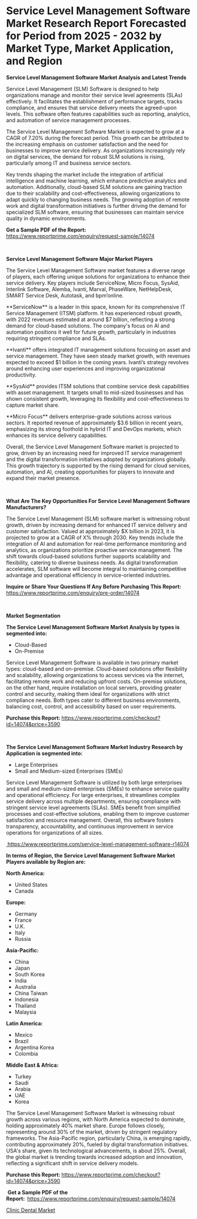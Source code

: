 <p><h1>Service Level Management Software Market Research Report Forecasted for Period from 2025 -  2032 by Market Type, Market Application, and Region</h1></p><p><strong>Service Level Management Software Market Analysis and Latest Trends</strong></p>
<p><p>Service Level Management (SLM) Software is designed to help organizations manage and monitor their service level agreements (SLAs) effectively. It facilitates the establishment of performance targets, tracks compliance, and ensures that service delivery meets the agreed-upon levels. This software often features capabilities such as reporting, analytics, and automation of service management processes.</p><p>The Service Level Management Software Market is expected to grow at a CAGR of 7.20% during the forecast period. This growth can be attributed to the increasing emphasis on customer satisfaction and the need for businesses to improve service delivery. As organizations increasingly rely on digital services, the demand for robust SLM solutions is rising, particularly among IT and business service sectors.</p><p>Key trends shaping the market include the integration of artificial intelligence and machine learning, which enhance predictive analytics and automation. Additionally, cloud-based SLM solutions are gaining traction due to their scalability and cost-effectiveness, allowing organizations to adapt quickly to changing business needs. The growing adoption of remote work and digital transformation initiatives is further driving the demand for specialized SLM software, ensuring that businesses can maintain service quality in dynamic environments.</p></p>
<p><strong>Get a Sample PDF of the Report:&nbsp;</strong> <a href="https://www.reportprime.com/enquiry/request-sample/14074?utm_campaign=2934&utm_medium=2&utm_source=Github&utm_content=ia&utm_term=20032025&utm_id=service-level-management-software">https://www.reportprime.com/enquiry/request-sample/14074</a></p>
<p>&nbsp;</p>
<p><strong>Service Level Management Software Major Market Players</strong></p>
<p><p>The Service Level Management Software market features a diverse range of players, each offering unique solutions for organizations to enhance their service delivery. Key players include ServiceNow, Micro Focus, SysAid, Interlink Software, Alemba, Ivanti, Marval, PhaseWare, NetHelpDesk, SMART Service Desk, Autotask, and bpm’online.</p><p>**ServiceNow** is a leader in this space, known for its comprehensive IT Service Management (ITSM) platform. It has experienced robust growth, with 2022 revenues estimated at around $7 billion, reflecting a strong demand for cloud-based solutions. The company's focus on AI and automation positions it well for future growth, particularly in industries requiring stringent compliance and SLAs.</p><p>**Ivanti** offers integrated IT management solutions focusing on asset and service management. They have seen steady market growth, with revenues expected to exceed $1 billion in the coming years. Ivanti’s strategy revolves around enhancing user experiences and improving organizational productivity.</p><p>**SysAid** provides ITSM solutions that combine service desk capabilities with asset management. It targets small to mid-sized businesses and has shown consistent growth, leveraging its flexibility and cost-effectiveness to capture market share.</p><p>**Micro Focus** delivers enterprise-grade solutions across various sectors. It reported revenue of approximately $3.6 billion in recent years, emphasizing its strong foothold in hybrid IT and DevOps markets, which enhances its service delivery capabilities.</p><p>Overall, the Service Level Management Software market is projected to grow, driven by an increasing need for improved IT service management and the digital transformation initiatives adopted by organizations globally. This growth trajectory is supported by the rising demand for cloud services, automation, and AI, creating opportunities for players to innovate and expand their market presence.</p></p>
<p>&nbsp;</p>
<p><strong>What Are The Key Opportunities For Service Level Management Software Manufacturers?</strong></p>
<p><p>The Service Level Management (SLM) software market is witnessing robust growth, driven by increasing demand for enhanced IT service delivery and customer satisfaction. Valued at approximately $X billion in 2023, it is projected to grow at a CAGR of X% through 2030. Key trends include the integration of AI and automation for real-time performance monitoring and analytics, as organizations prioritize proactive service management. The shift towards cloud-based solutions further supports scalability and flexibility, catering to diverse business needs. As digital transformation accelerates, SLM software will become integral to maintaining competitive advantage and operational efficiency in service-oriented industries.</p></p>
<p><strong>Inquire or Share Your Questions If Any Before Purchasing This Report:</strong> <a href="https://www.reportprime.com/enquiry/pre-order/14074?utm_campaign=2934&utm_medium=2&utm_source=Github&utm_content=ia&utm_term=20032025&utm_id=service-level-management-software">https://www.reportprime.com/enquiry/pre-order/14074</a></p>
<p>&nbsp;</p>
<p><strong>Market Segmentation</strong></p>
<p><strong>The Service Level Management Software Market Analysis by types is segmented into:</strong></p>
<p><ul><li>Cloud-Based</li><li>On-Premise</li></ul></p>
<p><p>Service Level Management Software is available in two primary market types: cloud-based and on-premise. Cloud-based solutions offer flexibility and scalability, allowing organizations to access services via the internet, facilitating remote work and reducing upfront costs. On-premise solutions, on the other hand, require installation on local servers, providing greater control and security, making them ideal for organizations with strict compliance needs. Both types cater to different business environments, balancing cost, control, and accessibility based on user requirements.</p></p>
<p><strong>Purchase this Report:&nbsp;</strong><a href="https://www.reportprime.com/checkout?id=14074&price=3590&utm_campaign=2934&utm_medium=2&utm_source=Github&utm_content=ia&utm_term=20032025&utm_id=service-level-management-software">https://www.reportprime.com/checkout?id=14074&price=3590</a></p>
<p>&nbsp;</p>
<p><strong>The Service Level Management Software Market Industry Research by Application is segmented into:</strong></p>
<p><ul><li>Large Enterprises</li><li>Small and Medium-sized Enterprises (SMEs)</li></ul></p>
<p><p>Service Level Management Software is utilized by both large enterprises and small and medium-sized enterprises (SMEs) to enhance service quality and operational efficiency. For large enterprises, it streamlines complex service delivery across multiple departments, ensuring compliance with stringent service level agreements (SLAs). SMEs benefit from simplified processes and cost-effective solutions, enabling them to improve customer satisfaction and resource management. Overall, this software fosters transparency, accountability, and continuous improvement in service operations for organizations of all sizes.</p></p>
<p><a href="https://www.reportprime.com/service-level-management-software-r14074?utm_campaign=2934&utm_medium=2&utm_source=Github&utm_content=ia&utm_term=20032025&utm_id=service-level-management-software">&nbsp;https://www.reportprime.com/service-level-management-software-r14074</a></p>
<p><strong>In terms of Region, the Service Level Management Software Market Players available by Region are:</strong></p>
<p>
    <p> <strong> North America: </strong>
        <ul>
            <li>United States</li>
            <li>Canada</li>
        </ul>
        </p> 
    <p> <strong> Europe: </strong>
        <ul>
            <li>Germany</li>
            <li>France</li>
            <li>U.K.</li>
            <li>Italy</li>
            <li>Russia</li>
        </ul>
        </p> 
    <p> <strong> Asia-Pacific: </strong>
        <ul>
            <li>China</li>
            <li>Japan</li>
            <li>South Korea</li>
            <li>India</li>
            <li>Australia</li>
            <li>China Taiwan</li>
            <li>Indonesia</li>
            <li>Thailand</li>
            <li>Malaysia</li>
        </ul>
        </p> 
    <p> <strong> Latin America: </strong>
        <ul>
            <li>Mexico</li>
            <li>Brazil</li>
            <li>Argentina Korea</li>
            <li>Colombia</li>
        </ul>
        </p> 
    <p> <strong> Middle East & Africa: </strong>
        <ul>
            <li>Turkey</li>
            <li>Saudi</li>
            <li>Arabia</li>
            <li>UAE</li>
            <li>Korea</li>
        </ul>
    </p>
    </p>
<p><p>The Service Level Management Software Market is witnessing robust growth across various regions, with North America expected to dominate, holding approximately 40% market share. Europe follows closely, representing around 30% of the market, driven by stringent regulatory frameworks. The Asia-Pacific region, particularly China, is emerging rapidly, contributing approximately 20%, fueled by digital transformation initiatives. USA's share, given its technological advancements, is about 25%. Overall, the global market is trending towards increased adoption and innovation, reflecting a significant shift in service delivery models.</p></p>
<p><strong>Purchase this Report: </strong><a href="https://www.reportprime.com/checkout?id=14074&price=3590&utm_campaign=2934&utm_medium=2&utm_source=Github&utm_content=ia&utm_term=20032025&utm_id=service-level-management-software">https://www.reportprime.com/checkout?id=14074&price=3590</a></p>
<p>&nbsp;<strong>Get a Sample PDF of the Report:&nbsp;&nbsp;</strong><a href="https://www.reportprime.com/enquiry/request-sample/14074?utm_campaign=2934&utm_medium=2&utm_source=Github&utm_content=ia&utm_term=20032025&utm_id=service-level-management-software">https://www.reportprime.com/enquiry/request-sample/14074</a></p>
<p><strong></strong></p>
<p><p><a href="https://github.com/abantolemox08/Market-Research-Report-List-1/blob/main/clinic-dental-market.md?utm_campaign=2934&utm_medium=2&utm_source=Github&utm_content=ia&utm_term=20032025&utm_id=service-level-management-software">Clinic Dental Market</a></p></p>